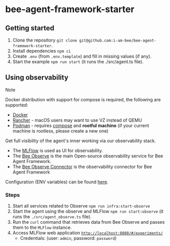 # bee-agent-framework-starter

## Getting started

1. Clone the repository `git clone git@github.com:i-am-bee/bee-agent-framework-starter`.
2. Install dependencies `npm ci`
3. Create `.env` (from `.env.template`) and fill in missing values (if any).
4. Start the example `npm run start` (it runs the ./src/agent.ts file).

## Using observability

> [!NOTE]
>
> Docker distribution with support for compose is required, the following are supported:
>
> - [Docker](https://www.docker.com/)
> - [Rancher](https://www.rancher.com/) - macOS users may want to use VZ instead of QEMU
> - [Podman](https://podman.io/) - requires [compose](https://podman-desktop.io/docs/compose/setting-up-compose) and **rootful machine** (if your current machine is rootless, please create a new one)

Get full visibility of the agent's inner working via our observability stack.

- The [MLFlow](https://mlflow.org/) is used as UI for observability.
- The [Bee Observe](https://github.com/i-am-bee/bee-observe) is the main Open-source observability service for Bee Agent Framework.
- The [Bee Observe Connector](https://github.com/i-am-bee/bee-observe-connector) is the observability connector for Bee Agent Framework

Configuration (ENV variables) can be found [here](./infra/observe/.env.docker).

### Steps

1. Start all services related to Observe `npm run infra:start-observe`
2. Start the agent using the observe and MLFlow `npm run start:observe` (it runs the `./src/agent_observe.ts` file).
3. Run the `curl` command that retrieves data from Bee Observe and passes them to the `MLFlow` instance.
4. Access MLFlow web application [`http://localhost:8080/#/experiments/`](http://localhost:8080/#/experiments/)
   - Credentials: (user: `admin`, password: `password`)
